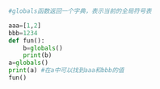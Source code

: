 
<BlogInfo id="799" title="2.globals函数" author="白日梦想猿" pv=0 read_times=0 pre_cost_time="0分6秒" category="使用一等函数实现设计模式" tag_list="['使用一等函数实现设计模式']" create_time="2022.03.11 19:36:22" update_time="2022.09.04 17:21:24" />

```python


#globals函数返回一个字典，表示当前的全局符号表

aaa=[1,2]
bbb=1234
def fun():
    b=globals()
    print(b)
a=globals()
print(a) #在a中可以找到aaa和bbb的值
fun()
```
